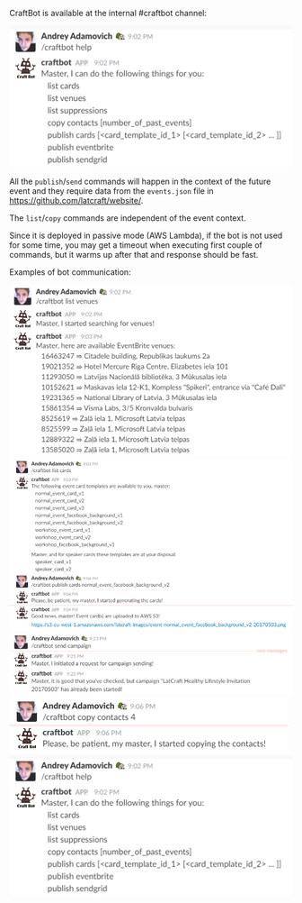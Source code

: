 
CraftBot is available at the internal #craftbot channel:

<img src="https://github.com/latcraft/event-manager/raw/master/src/main/docs/images/bot/craftbot_help.png">

All the `publish`/`send` commands will happen in the context of the future event and they require data from the 
`events.json` file in <https://github.com/latcraft/website/>.

The `list`/`copy` commands are independent of the event context.

Since it is deployed in passive mode (AWS Lambda), if the bot is not used for some time, you may get a timeout when 
executing first couple of commands, but it warms up after that and response should be fast.

Examples of bot communication:

<img src="https://github.com/latcraft/event-manager/raw/master/src/main/docs/images/bot/craftbot_list_venues.png">

<img src="https://github.com/latcraft/event-manager/raw/master/src/main/docs/images/bot/craftbot_publish_cards.png">

<img src="https://github.com/latcraft/event-manager/raw/master/src/main/docs/images/bot/craftbot_send_campaign.png">

<img src="https://github.com/latcraft/event-manager/raw/master/src/main/docs/images/bot/craftbot_copy_contacts.png">

<img src="https://github.com/latcraft/event-manager/raw/master/src/main/docs/images/bot/craftbot_help.png">
